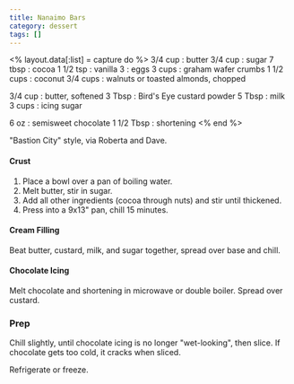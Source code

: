 ```yaml
---
title: Nanaimo Bars
category: dessert
tags: []
---
```


<% layout.data[:list] = capture do %>
3/4 cup    : butter
3/4 cup    : sugar
7 tbsp     : cocoa
1 1/2 tsp  : vanilla
3          : eggs
3 cups     : graham wafer crumbs
1 1/2 cups : coconut
3/4 cups   : walnuts or toasted almonds, chopped

3/4 cup : butter, softened
3 Tbsp  : Bird's Eye custard powder
5 Tbsp  : milk
3 cups  : icing sugar

6 oz       : semisweet chocolate
1 1/2 Tbsp : shortening
<% end %>

"Bastion City" style, via Roberta and Dave.

#### Crust

1. Place a bowl over a pan of boiling water.
2. Melt butter, stir in sugar.
3. Add all other ingredients (cocoa through nuts) and stir until thickened.
4. Press into a 9x13" pan, chill 15 minutes.

#### Cream Filling

Beat butter, custard, milk, and sugar together, spread over base and chill.

#### Chocolate Icing

Melt chocolate and shortening in microwave or double boiler. Spread over custard.

### Prep

Chill slightly, until chocolate icing is no longer "wet-looking", then slice. If chocolate gets too cold, it cracks when sliced.

Refrigerate or freeze.
